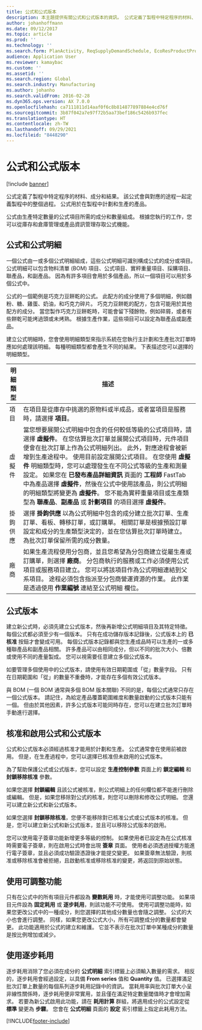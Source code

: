 ```yaml
---
title: 公式和公式版本
description: 本主題提供有關公式和公式版本的資訊。 公式定義了製程中特定程序的材料、成分和結果。 公式用於在製程中計劃和生產的產品。
author: johanhoffmann
ms.date: 09/12/2017
ms.topic: article
ms.prod: ''
ms.technology: ''
ms.search.form: PlanActivity, ReqSupplyDemandSchedule, EcoResProductProdTypeFormulaNoActiveFormulaFormPart
audience: Application User
ms.reviewer: kamaybac
ms.custom: ''
ms.assetid: ''
ms.search.region: Global
ms.search.industry: Manufacturing
ms.author: johanho
ms.search.validFrom: 2016-02-28
ms.dyn365.ops.version: AX 7.0.0
ms.openlocfilehash: ca7111811d14aaf0f6c8b814877897884e4cd76f
ms.sourcegitcommit: 3b87f042a7e97f72b5aa73bef186c5426b937fec
ms.translationtype: HT
ms.contentlocale: zh-TW
ms.lasthandoff: 09/29/2021
ms.locfileid: "8448290"
---
```

# <a name="formulas-and-formula-versions"></a>公式和公式版本

[!include [banner](../includes/banner.md)]

公式定義了製程中特定程序的材料、成分和結果。 該公式會與對應的途程一起定義製程中的整個過程。 公式用於在製程中計劃和生產的產品。

公式由生產特定數量的公式項目所需的成分和數量組成。 根據您執行的工作，您可以從庫存和倉庫管理或產品資訊管理存取公式機能。

## <a name="formulas-and-formula-lines"></a>公式和公式明細
一個公式由一或多個公式明細組成，這些公式明細可識別構成公式的成分或項目。 公式明細可以包含物料清單 (BOM) 項目、公式項目、實秤重量項目、採購項目、聯產品，和副產品。 因為有許多項目會用於多個產品，所以一個項目可以用於多個公式中。

公式的一個範例是巧克力豆餅乾的公式。 此配方的成分使用了多個明細，例如麵粉、糖、雞蛋、奶油，和巧克力碎片。 巧克力豆餅乾的配方，包含可能用於其他配方的成分。 當您製作巧克力豆餅乾時，可能會留下殘餘物，例如碎屑，或者有些餅乾可能烤過頭或未烤熟。 根據生產作業，這些項目可以設定為聯產品或副產品。

建立公式明細時，您會使用明細類型來指示系統在您執行主計劃和生產批次訂單時應如何處理該明細。 每種明細類型都會產生不同的結果。 下表描述您可以選擇的明細類型。 

| 明細類型     | 描述  |
|---------------|--------------|
| 項目          | 在項目是從庫存中挑選的原物料或半成品，或者當項目是服務時，請選擇 **項目**。 |
| 虛擬件       | 當您想要展開公式明細中包含的任何較低等級的公式項目時，請選擇 **虛擬件**。 在您估算批次訂單並展開公式項目時，元件項目便會在批次訂單上作為公式明細列出。 此外，對應途程會被新增到生產途程中。 使用目前設定展開公式項目。 在您使用 **虛擬件** 明細類型時，您可以處理發生在不同公式等級的生產和測量設定。 如果您在 **已發布產品詳細資訊** 頁面的 **工程師** FastTab 中為產品選擇 **虛擬件**，然後在公式中使用該產品，則公式明細的明細類型將變更為 **虛擬件**。 您不能為實秤重量項目或生產類型為 **聯產品**、**副產品** 或 **計劃項目** 的項目選擇 **虛擬件**。 |
| 掛鉤供應 | 選擇 **掛鉤供應** 以為公式明細中包含的成分建立批次訂單、生產訂單、看板、轉移訂單，或訂購單。 相關訂單是根據預設訂單設定和成分的生產類型決定的，並在您估算批次訂單時建立。 為批次訂單保留所需的成分數量。 |
| 廠商        | 如果生產流程使用分包商，並且您希望為分包商建立從屬生產或訂購單，則選擇 **廠商**。 分包商執行的服務或工作必須使用公式項目或服務項目建立。 您可以將該項目作為公式明細連結到父系項目。 途程必須包含指派至分包商營運資源的作業。 此作業是透過使用 **作業編號** 連結至公式明細 欄位。 |

## <a name="formula-versions"></a>公式版本
建立新公式時，必須先建立公式版本，然後再新增公式明細項目及其特定特徵。 每個公式都必須至少有一個版本。 只有在成功儲存版本記錄後，公式版本上的 **已核准** 按鈕才會變成可用。 每個公式版本記錄都與您生產成品時可以生產的一或多種聯產品和副產品相關。 許多產品可以由相同成分，但以不同的批次大小、倍數或使用不同的產量製成。 您可以視需要任意建立多個公式版本。

如要管理多個使用中的公式版本，請使用有效日期範圍或「從」數量字段。 只有在日期範圍和「從」的數量不重疊時，才能存在多個有效公式版本。

與 BOM (一個 BOM 通常與多個 BOM 版本關聯) 不同的是，每個公式通常只存在一個公式版本。 請記住，為給定產品覆蓋範圍維度和數量啟動的公式版本只能有一個。 但由於其他因素，許多公式版本可能同時存在，您可以在建立批次訂單時手動進行選擇。

## <a name="approve-and-activate-formulas-and-formula-versions"></a>核准和啟用公式和公式版本
公式和公式版本必須經過核准才能用於計劃和生產。 公式通常會在使用前被啟用。 但是，在生產過程中，您可以選擇已核准但未啟用的公式版本。

為了幫助保護公式或公式版本，您可以設定 **生產控制參數** 頁面上的 **鎖定編輯** 和 **封鎖移除核准** 參數。

如果您選擇 **封鎖編輯** 且該公式被核准，則公式明細上的任何欄位都不能進行刪除或編輯。 但是，如果您移除對公式的核准，則您可以刪除和修改公式明細。 您還可以建立新公式和新公式版本。

如果您選擇 **封鎖移除核准**，您便不能移除對已核准公式或公式版本的核准。 但是，您可以建立新公式和新公式版本，並且可以移除公式版本的啟用。

您可以使用電子簽章功能新增更多等級的控制。 如果使用者已設定為在公式核准時需要電子簽章，則在啟用公式時會出現 **簽章** 頁面。 使用者必須透過授權方能進行電子簽章，並且必須成功驗證憑證後才能提交變更。 如果簽章無法驗證，則核准或移除核准會被拒絕，且啟動核准或移除核准的變更，將返回到原始狀態。

## <a name="use-the-scalable-feature"></a>使用可調整功能
只有在公式中的所有項目元件都設為 **變數耗用** 時，才能使用可調整功能。 如果項目元件設為 **固定耗用** 或 **逐步耗用**，則該功能不可使用。 使用可調整功能時，如果您更改公式中的一種成分，則您選擇的其他成分數量也會隨之調整。 公式的大小也會進行調整。 同樣，如果您更改公式大小，所有可調整成分的數量都會變更。 此功能適用於公式的建立和維護。 它並不表示在批次訂單中某種成分的數量是按比例增加或減少。

## <a name="use-step-consumption"></a>使用逐步耗用
逐步耗用消除了您必須在成分的 **公式明細** 索引標籤上必須輸入數量的需求。 相反的，逐步耗用會經過設定，以具備 **From series** 值和 **Quantity** 值。 已選擇滿足批次訂單上數量的每個系列逐步耗用記錄中的資訊。 當耗用率與批次訂單大小呈非線性關係時，逐步耗用便非常實用，並且僅在滿足特定數量閾值時才會增加需求。 若要為新公式啟用此功能，請在 **耗用計算** 群組，將適用成分的公式設定從 **標準** 變更為 **步驟**。 您會在 **公式明細** 頁面的 **設定** 索引標籤上指定此耗用方法。


[!INCLUDE[footer-include](../../includes/footer-banner.md)]